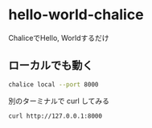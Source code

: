 # hello-world-chalice
ChaliceでHello, Worldするだけ

## ローカルでも動く

```sh
chalice local --port 8000
```

別のターミナルで curl してみる

```sh
curl http://127.0.0.1:8000
```